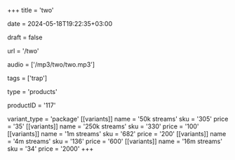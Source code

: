 +++
title = 'two'

date = 2024-05-18T19:22:35+03:00

draft = false

url = '/two'

audio = ['/mp3/two/two.mp3']

tags = ['trap']

type = 'products'

productID = '117'

variant_type = 'package'
[[variants]]
name = '50k streams'
sku = '305'
price = '35'
[[variants]]
name = '250k streams'
sku = '330'
price = '100'
[[variants]]
name = '1m streams'
sku = '682'
price = '200'
[[variants]]
name = '4m streams'
sku = '136'
price = '600'
[[variants]]
name = '16m streams'
sku = '34'
price = '2000'
+++
